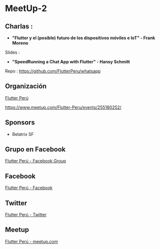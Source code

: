 # MeetUp-2

## Charlas :

- **"Flutter y el (posible) futuro de los dispositivos móviles e IoT" - Frank Moreno**

Slides : 


- **"SpeedRunning a Chat App with Flutter" - Hansy Schmitt**

Repo  : https://github.com/FlutterPeru/whatsapp


## Organización 
[Flutter Perú](https://github.com/FlutterPeru)


https://www.meetup.com/Flutter-Peru/events/255180252/


## Sponsors

- Belatrix SF 

## Grupo en Facebook 

[Flutter Perú - Facebook Group](https://www.facebook.com/groups/flutterperu)

## Facebook 

[Flutter Perú - Facebook](https://www.facebook.com/FlutterPeru)

## Twitter 

[Flutter Perú - Twitter](https://twitter.com/FlutterPeru)

## Meetup 

[Flutter Perú - meetup.com](https://www.meetup.com/Flutter-Peru/)

